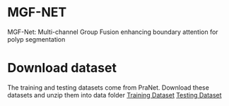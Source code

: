 # MGF-NET
 MGF-Net: Multi-channel Group Fusion enhancing boundary attention for polyp segmentation
# Download dataset
The training and testing datasets come from PraNet. Download these datasets and unzip them into data folder
[Training Dataset](https://drive.google.com/file/d/1lODorfB33jbd-im-qrtUgWnZXxB94F55/view)
[Testing Dataset](https://drive.google.com/file/d/1o8OfBvYE6K-EpDyvzsmMPndnUMwb540R/view)

